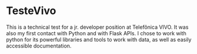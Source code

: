 # TesteVivo

This is a technical test for a jr. developer position at Telefônica VIVO. It was also my first contact with Python and with Flask APIs. I chose to work with python for its powerful libraries and tools to work with data, as well as easily accessible documentation.

